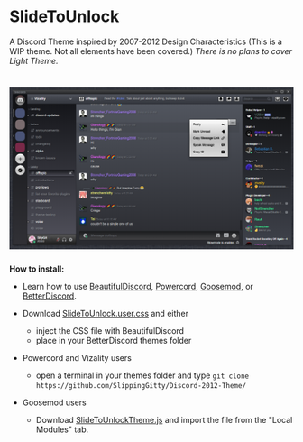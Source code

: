 # SlideToUnlock
A Discord Theme inspired by 2007-2012 Design Characteristics (This is a WIP theme. Not all elements have been covered.)
*There is no plans to cover Light Theme.*

# ![screenshot](https://raw.githubusercontent.com/SlippingGitty/Discord-2012-Theme/main/screenshots/screenshot%20update.png)

**How to install:**

* Learn how to use [BeautifulDiscord](https://github.com/leovoel/BeautifulDiscord), [Powercord](https://github.com/powercord-org/powercord), [Goosemod](https://goosemod.com/), or [BetterDiscord](https://github.com/rauenzi/BetterDiscordApp).

* Download [SlideToUnlock.user.css](https://raw.githubusercontent.com/SlippingGitty/Discord-2012-Theme/main/SlideToUnlock.user.css) and either
  * inject the CSS file with BeautifulDiscord
  * place in your BetterDiscord themes folder
* Powercord and Vizality users
  * open a terminal in your themes folder and type `git clone https://github.com/SlippingGitty/Discord-2012-Theme/`
* Goosemod users
  * Download [SlideToUnlockTheme.js](https://raw.githubusercontent.com/SlippingGitty/Discord-2012-Theme/main/SlideToUnlockTheme.js) and import the file from the "Local Modules" tab.
